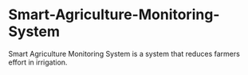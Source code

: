 # Smart-Agriculture-Monitoring-System
Smart Agriculture Monitoring System is a system that reduces farmers effort in irrigation.
